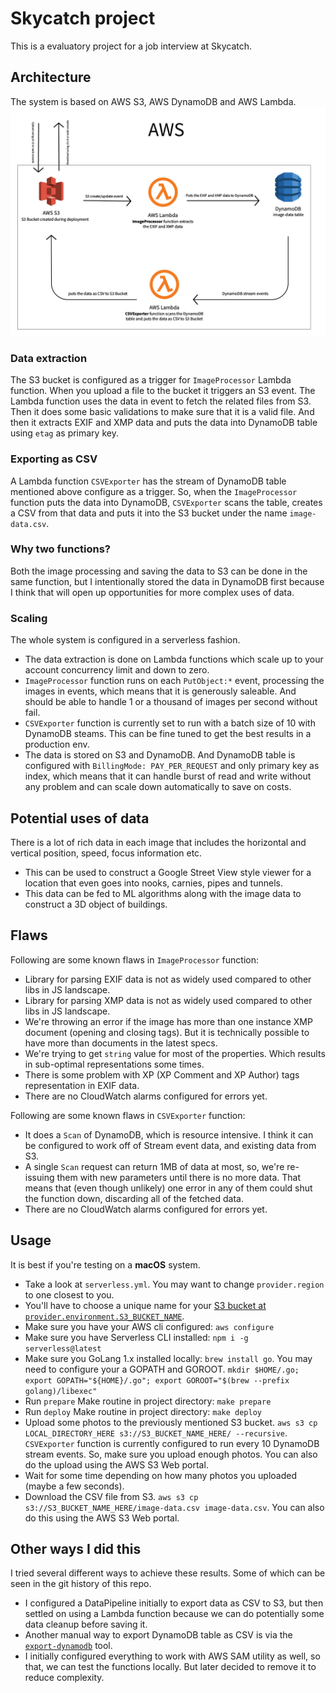 # Skycatch project
This is a evaluatory project for a job interview at Skycatch. 

## Architecture
The system is based on AWS S3, AWS DynamoDB and AWS Lambda. ![system architecture](images/skycatch-project-arch.png)

### Data extraction
The S3 bucket is configured as a trigger for `ImageProcessor` Lambda function. When
you upload a file to the bucket it triggers an S3 event. The Lambda function uses the
data in event to fetch the related files from S3. Then it does some basic validations
to make sure that it is a valid file. And then it extracts EXIF and XMP data and puts
the data into DynamoDB table using `etag` as primary key.

### Exporting as CSV
A Lambda function `CSVExporter` has the stream of DynamoDB table mentioned above
configure as a trigger. So, when the `ImageProcessor` function puts the data into
DynamoDB, `CSVExporter` scans the table, creates a CSV from that data and puts it
into the S3 bucket under the name `image-data.csv`.

### Why two functions?
Both the image processing and saving the data to S3 can be done in the same function,
but I intentionally stored the data in DynamoDB first because I think that will open
up opportunities for more complex uses of data.

### Scaling
The whole system is configured in a serverless fashion.
* The data extraction is done on Lambda functions which scale up to your account
concurrency limit and down to zero.
* `ImageProcessor` function runs on each `PutObject:*` event, processing the images
in events, which means that it is generously saleable. And should be able to handle
1 or a thousand of images per second without fail.
* `CSVExporter` function is currently set to run with a batch size of 10 with
DynamoDB steams. This can be fine tuned to get the best results in a production env. 
* The data is stored on S3 and DynamoDB. And DynamoDB table is configured with
`BillingMode: PAY_PER_REQUEST` and only primary key as index, which means that it
can handle burst of read and write without any problem and can scale down
automatically to save on costs.

## Potential uses of data
There is a lot of rich data in each image that includes the horizontal and vertical
position, speed, focus information etc.
* This can be used to construct a Google Street View style viewer for a location that
even goes into nooks, carnies, pipes and tunnels.
* This data can be fed to ML algorithms along with the image data to construct a 3D
object of buildings.

## Flaws
Following are some known flaws in `ImageProcessor` function:
* Library for parsing EXIF data is not as widely used compared to other libs in JS
landscape.
* Library for parsing XMP data is not as widely used compared to other libs in JS
landscape.
* We're throwing an error if the image has more than one instance XMP document
(opening and closing tags). But it is technically possible to have more than documents
in the latest specs.
* We're trying to get `string` value for most of the properties. Which results in
sub-optimal representations some times.
* There is some problem with XP (XP Comment and XP Author) tags representation in
EXIF data.
* There are no CloudWatch alarms configured for errors yet.

Following are some known flaws in `CSVExporter` function:
* It does a `Scan` of DynamoDB, which is resource intensive. I think it can be
configured to work off of Stream event data, and existing data from S3.
* A single `Scan` request can return 1MB of data at most, so, we're re-issuing them
with new parameters until there is no more data. That means that (even though unlikely)
one error in any of them could shut the function down, discarding all of the
fetched data.
* There are no CloudWatch alarms configured for errors yet.

## Usage
It is best if you're testing on a **macOS** system.
* Take a look at `serverless.yml`. You may want to change `provider.region` to one
closest to you.
* You'll have to choose a unique name for your
[S3 bucket at `provider.environment.S3_BUCKET_NAME`](https://github.com/raeesbhatti/skycatch-project/blob/3fafbb20ea11d1c0c8e50a71bb02197bf88795cb/serverless.yml#L39).
* Make sure you have your AWS cli configured: `aws configure`
* Make sure you have Serverless CLI installed: `npm i -g serverless@latest`
* Make sure you GoLang 1.x installed locally: `brew install go`. You may need
to configure your a GOPATH and GOROOT. `mkdir $HOME/.go; export GOPATH="${HOME}/.go"; export GOROOT="$(brew --prefix golang)/libexec"`
* Run `prepare` Make routine in project directory: `make prepare`
* Run `deploy` Make routine in project directory: `make deploy`
* Upload some photos to the previously mentioned S3 bucket.
`aws s3 cp LOCAL_DIRECTORY_HERE s3://S3_BUCKET_NAME_HERE/ --recursive`. `CSVExporter`
function is currently configured to run every 10 DynamoDB stream events. So, make sure
you upload enough photos.
You can also do the upload using the AWS S3 Web portal.
* Wait for some time depending on how many photos you uploaded (maybe a few seconds).
* Download the CSV file from S3. `aws s3 cp s3://S3_BUCKET_NAME_HERE/image-data.csv image-data.csv`.
You can also do this using the AWS S3 Web portal.

## Other ways I did this
I tried several different ways to achieve these results. Some of which can be seen
in the git history of this repo.
* I configured a DataPipeline initially to export data as CSV to S3, but then
settled on using a Lambda function because we can do potentially some data cleanup
before saving it.
* Another manual way to export DynamoDB table as CSV is via the
[`export-dynamodb`](https://pypi.org/project/export-dynamodb/) tool. 
* I initially configured everything to work with AWS SAM utility as well, so that,
we can test the functions locally. But later decided to remove it to reduce complexity.
